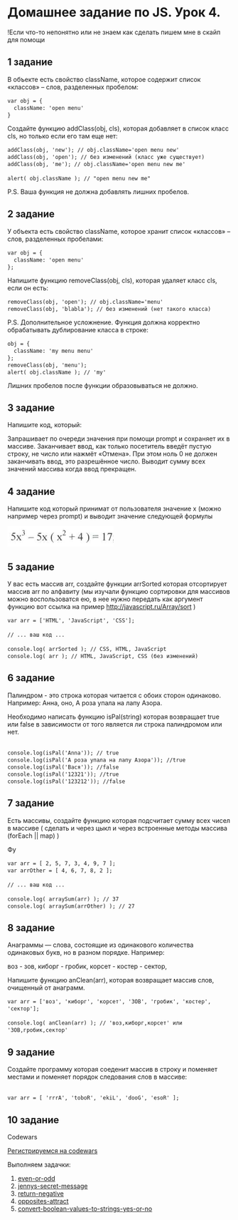 # Домашнее задание по JS. Урок 4.

!Если что-то непонятно или не знаем как сделать пишем мне в скайп для помощи

## 1 задание

В объекте есть свойство className, которое содержит список «классов» – слов, разделенных пробелом:

```
var obj = {
  className: 'open menu'
}
```

Создайте функцию addClass(obj, cls), которая добавляет в список класс cls, но только если его там еще нет:

```
addClass(obj, 'new'); // obj.className='open menu new'
addClass(obj, 'open'); // без изменений (класс уже существует)
addClass(obj, 'me'); // obj.className='open menu new me'

alert( obj.className ); // "open menu new me"
```

P.S. Ваша функция не должна добавлять лишних пробелов.

## 2 задание

У объекта есть свойство className, которое хранит список «классов» – слов, разделенных пробелами:

```
var obj = {
  className: 'open menu'
};
```
Напишите функцию removeClass(obj, cls), которая удаляет класс cls, если он есть:

```
removeClass(obj, 'open'); // obj.className='menu'
removeClass(obj, 'blabla'); // без изменений (нет такого класса)
```

P.S. Дополнительное усложнение. Функция должна корректно обрабатывать дублирование класса в строке:

```
obj = {
  className: 'my menu menu'
};
removeClass(obj, 'menu');
alert( obj.className ); // 'my'
```

Лишних пробелов после функции образовываться не должно.

## 3 задание

Напишите код, который:

Запрашивает по очереди значения при помощи prompt и сохраняет их в массиве.
Заканчивает ввод, как только посетитель введёт пустую строку, не число или нажмёт «Отмена».
При этом ноль 0 не должен заканчивать ввод, это разрешённое число.
Выводит сумму всех значений массива когда ввод прекращен.

## 4 задание

Напишите код который принимат от пользователя значение x (можно например через prompt) и выводит значение следующей формулы

<img src="https://github.com/kl2karpenko/homework_js/blob/lesson4/task3_2.png"/>

## 5 задание

У вас есть массив arr, создайте функции arrSorted которая отсортирует массив arr по алфавиту (мы изучали функцию сортировки для массивов можно воспользоватся ею, в нее нужно передать как аргумент функцию вот ссылка на пример http://javascript.ru/Array/sort  )

```
var arr = ['HTML', 'JavaScript', 'CSS'];

// ... ваш код ...

console.log( arrSorted ); // CSS, HTML, JavaScript
console.log( arr ); // HTML, JavaScript, CSS (без изменений)

```

## 6 задание

Палиндром - это строка которая читается с обоих сторон одинаково. Например: Анна, оно, А роза упала на лапу Азора.

Необходимо написать функцию isPal(string) которая возвращает true или false в зависимости от того является ли строка палиндромом или нет.

```

console.log(isPal('Anna')); // true
console.log(isPal('А роза упала на лапу Азора')); //true
console.log(isPal('Вася')); //false
console.log(isPal('12321')); //true
console.log(isPal('123212')); //false

```

## 7 задание

Есть массивы, создайте функцию которая подсчитает сумму всех чисел в массиве ( сделать и через цыкл и через встроенные методы массива (forEach || map) )

Фу

```
var arr = [ 2, 5, 7, 3, 4, 9, 7 ];
var arrOther = [ 4, 6, 7, 8, 2 ];

// ... ваш код ...

console.log( arraySum(arr) ); // 37
console.log( arraySum(arrOther) ); // 27

```

## 8 задание

Анаграммы — слова, состоящие из одинакового количества одинаковых букв, но в разном порядке. Например:

воз - зов, киборг - гробик, корсет - костер - сектор, 

Напишите функцию anClean(arr), которая возвращает массив слов, очищенный от анаграмм.

```
var arr = ['воз', 'киборг', 'корсет', 'ЗОВ', 'гробик', 'костер', 'сектор'];

console.log( anClean(arr) ); // 'воз,киборг,корсет' или 'ЗОВ,гробик,сектор'

```

## 9 задание

Создайте программу которая соеденит массив в строку и поменяет местами и поменяет порядок следования слов в массиве:

```

var arr = [ 'rrrA', 'toboR', 'ekiL', 'dooG', 'esoR' ];

```
## 10 задание

Codewars

<a href="http://www.codewars.com/r/qEzvHw">Регистрируемся на codewars</a>

Выполняем задачки:

<ol>
<li> <a href="http://www.codewars.com/kata/even-or-odd">even-or-odd</a></li>
<li> <a href="http://www.codewars.com/kata/jennys-secret-message">jennys-secret-message</a></li>
<li> <a href="http://www.codewars.com/kata/return-negative">return-negative</a></li>
<li> <a href="http://www.codewars.com/kata/opposites-attract">opposites-attract</a></li>
<li> <a href="http://www.codewars.com/kata/convert-boolean-values-to-strings-yes-or-no">convert-boolean-values-to-strings-yes-or-no</a></li>
</ol>
